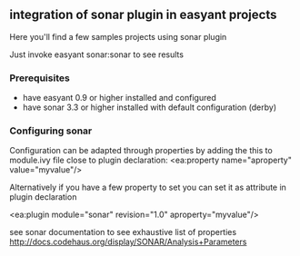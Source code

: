 ## integration of sonar plugin in easyant projects
Here you'll find a few samples projects using sonar plugin

Just invoke easyant sonar:sonar to see results

### Prerequisites ###

* have easyant 0.9 or higher installed and configured
* have sonar 3.3 or higher installed with default configuration (derby)

### Configuring sonar ###

Configuration can be adapted through properties by adding the this to module.ivy file close to plugin declaration:
<ea:property name="aproperty" value="myvalue"/> 

Alternatively if you have a few property to set you can set it as attribute in plugin declaration

<ea:plugin module="sonar" revision="1.0" aproperty="myvalue"/>

see sonar documentation to see exhaustive list of properties http://docs.codehaus.org/display/SONAR/Analysis+Parameters
